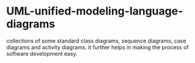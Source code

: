 # UML-unified-modeling-language-diagrams
collections of some standard class diagrams, sequence diagrams, case diagrams and activity diagrams. it further helps in making the process of software development easy.
